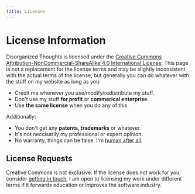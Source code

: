 ```yaml
---
title: Licenses
---
```


# License Information

Disorganized Thoughts is licensed under the [Creative Commons Attribution-NonCommercial-ShareAlike 4.0 International License][CC-BY-NC-SA4]. This page is not a replacement for the license terms and may be slightly inconsistent with the actual terms of the license, but generally you can do whatever with the stuff on my website as long as you:
- Credit me whenever you use/modify/redistribute my stuff.
- Don't use my stuff **for profit** or **commerical enterprise**.
- Use **the same license** when you do any of this.

Additionally:
- You don't get any **patents, trademarks** or whatever.
- It's not neccisarily my professional or expert opinion.
- No warranty, things can be false. I'm [human after all](https://www.youtube.com/watch?v=PXYeARRyDWk).

[CC-BY-NC-SA4]: http://creativecommons.org/licenses/by-nc-sa/4.0/

## License Requests

Creative Commons is not exclusive. If the license does not work for you, consider [getting in touch](/contact), I am open to licensing my work under different terms if it forwards education or improves the software industry.
